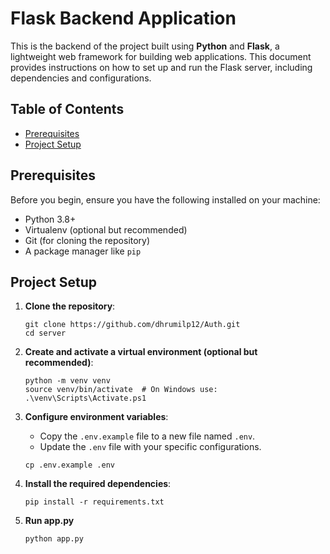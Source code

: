 # Flask Backend Application

This is the backend of the project built using **Python** and **Flask**, a lightweight web framework for building web applications. This document provides instructions on how to set up and run the Flask server, including dependencies and configurations.

## Table of Contents
- [Prerequisites](#prerequisites)
- [Project Setup](#project-setup)

## Prerequisites

Before you begin, ensure you have the following installed on your machine:
- Python 3.8+
- Virtualenv (optional but recommended)
- Git (for cloning the repository)
- A package manager like `pip`

## Project Setup

1. **Clone the repository**:
   ```
   git clone https://github.com/dhrumilp12/Auth.git
   cd server
   ```

2. **Create and activate a virtual environment (optional but recommended)**:
    ```
    python -m venv venv
    source venv/bin/activate  # On Windows use: .\venv\Scripts\Activate.ps1
    ```

3. **Configure environment variables**:
   - Copy the `.env.example` file to a new file named `.env`.
   - Update the `.env` file with your specific configurations.
   ```
   cp .env.example .env
   ```
4.  **Install the required dependencies**:
    ```
    pip install -r requirements.txt
    ```

5. **Run app.py**
   ```
   python app.py
   ```

